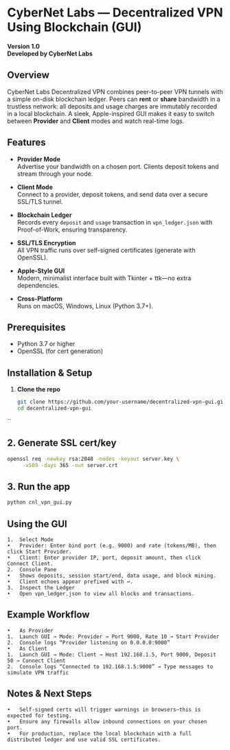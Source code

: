 # CyberNet Labs — Decentralized VPN Using Blockchain (GUI)

**Version 1.0**  
**Developed by CyberNet Labs**

## Overview

CyberNet Labs Decentralized VPN combines peer-to-peer VPN tunnels with a simple on-disk blockchain ledger. Peers can **rent** or **share** bandwidth in a trustless network: all deposits and usage charges are immutably recorded in a local blockchain. A sleek, Apple-inspired GUI makes it easy to switch between **Provider** and **Client** modes and watch real-time logs.

## Features

- **Provider Mode**  
  Advertise your bandwidth on a chosen port. Clients deposit tokens and stream through your node.

- **Client Mode**  
  Connect to a provider, deposit tokens, and send data over a secure SSL/TLS tunnel.

- **Blockchain Ledger**  
  Records every `deposit` and `usage` transaction in `vpn_ledger.json` with Proof-of-Work, ensuring transparency.

- **SSL/TLS Encryption**  
  All VPN traffic runs over self-signed certificates (generate with OpenSSL).

- **Apple-Style GUI**  
  Modern, minimalist interface built with Tkinter + ttk—no extra dependencies.

- **Cross-Platform**  
  Runs on macOS, Windows, Linux (Python 3.7+).

## Prerequisites

- Python 3.7 or higher  
- OpenSSL (for cert generation)

## Installation & Setup

1. **Clone the repo**  
   ```bash
   git clone https://github.com/your-username/decentralized-vpn-gui.git
   cd decentralized-vpn-gui
``
   ## 2.	Generate SSL cert/key
   ```bash
openssl req -newkey rsa:2048 -nodes -keyout server.key \
        -x509 -days 365 -out server.crt
```

## 3.	Run the app
```bash
python cnl_vpn_gui.py
```

## Using the GUI
	1.	Select Mode
	•	Provider: Enter bind port (e.g. 9000) and rate (tokens/MB), then click Start Provider.
	•	Client: Enter provider IP, port, deposit amount, then click Connect Client.
	2.	Console Pane
	•	Shows deposits, session start/end, data usage, and block mining.
	•	Client echoes appear prefixed with ↩.
	3.	Inspect the Ledger
	•	Open vpn_ledger.json to view all blocks and transactions.

## Example Workflow
	•	As Provider
	1.	Launch GUI → Mode: Provider → Port 9000, Rate 10 → Start Provider
	2.	Console logs “Provider listening on 0.0.0.0:9000”
	•	As Client
	1.	Launch GUI → Mode: Client → Host 192.168.1.5, Port 9000, Deposit 50 → Connect Client
	2.	Console logs “Connected to 192.168.1.5:9000” → Type messages to simulate VPN traffic

 ## Notes & Next Steps
	•	Self-signed certs will trigger warnings in browsers—this is expected for testing.
	•	Ensure any firewalls allow inbound connections on your chosen port.
	•	For production, replace the local blockchain with a full distributed ledger and use valid SSL certificates.
